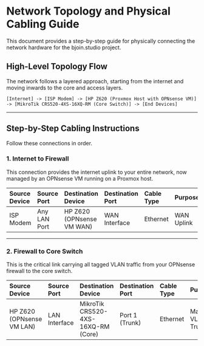# Network Topology and Physical Cabling Guide

This document provides a step-by-step guide for physically connecting the network hardware for the bjoin.studio project.

## High-Level Topology Flow

The network follows a layered approach, starting from the internet and moving inwards to the core and access layers.

```
[Internet] -> [ISP Modem] -> [HP Z620 (Proxmox Host with OPNsense VM)] -> [MikroTik CRS520-4XS-16XQ-RM (Core Switch)] -> [End Devices]
```

---

## Step-by-Step Cabling Instructions

Follow these connections in order.

### 1. Internet to Firewall

This connection provides the internet uplink to your entire network, now managed by an OPNsense VM running on a Proxmox host.

| Source Device  | Source Port  | Destination Device           | Destination Port | Cable Type | Purpose      |
|:---------------|:-------------|:-----------------------------|:-----------------|:-----------|:-------------|
| ISP Modem      | Any LAN Port | HP Z620 (OPNsense VM WAN)    | WAN Interface    | Ethernet   | WAN Uplink   |

---

### 2. Firewall to Core Switch

This is the critical link carrying all tagged VLAN traffic from your OPNsense firewall to the core switch.

| Source Device             | Source Port | Destination Device                 | Destination Port | Cable Type | Purpose         |
|:--------------------------|:------------|:-----------------------------------|:-----------------|:-----------|:----------------|
| HP Z620 (OPNsense VM LAN) | LAN Interface | MikroTik CRS520-4XS-16XQ-RM (Core) | Port 1 (Trunk)   | Ethernet   | Main VLAN Trunk |